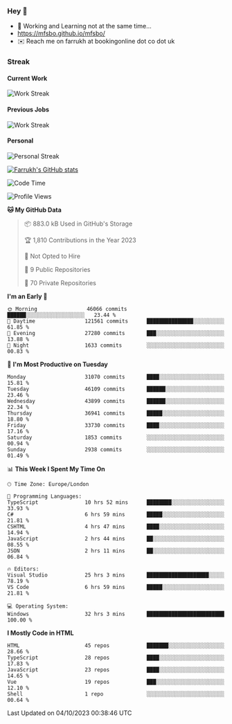 ### Hey 👋

- 🏃 Working and Learning not at the same time...
- https://mfsbo.github.io/mfsbo/
- ✉️ Reach me on farrukh at bookingonline dot co dot uk

### Streak
#### Current Work
![Work Streak](https://streak-stats.demolab.com/?user=mfsbo)
#### Previous Jobs
![Work Streak](https://streak-stats.demolab.com/?user=farrukhcw)
#### Personal
![Personal Streak](https://streak-stats.demolab.com/?user=farrukhsubhani)

[![Farrukh's GitHub stats](https://github-readme-stats.vercel.app/api?username=mfsbo&hide=stars&count_private=true)](https://github.com/mfsbo/)

<!--START_SECTION:waka-->
![Code Time](http://img.shields.io/badge/Code%20Time-500%20hrs%2044%20mins-blue)

![Profile Views](http://img.shields.io/badge/Profile%20Views-0-blue)

**🐱 My GitHub Data** 

> 📦 883.0 kB Used in GitHub's Storage 
 > 
> 🏆 1,810 Contributions in the Year 2023
 > 
> 🚫 Not Opted to Hire
 > 
> 📜 9 Public Repositories 
 > 
> 🔑 70 Private Repositories 
 > 
**I'm an Early 🐤** 

```text
🌞 Morning                46066 commits       ██████░░░░░░░░░░░░░░░░░░░   23.44 % 
🌆 Daytime                121561 commits      ███████████████░░░░░░░░░░   61.85 % 
🌃 Evening                27280 commits       ███░░░░░░░░░░░░░░░░░░░░░░   13.88 % 
🌙 Night                  1633 commits        ░░░░░░░░░░░░░░░░░░░░░░░░░   00.83 % 
```
📅 **I'm Most Productive on Tuesday** 

```text
Monday                   31070 commits       ████░░░░░░░░░░░░░░░░░░░░░   15.81 % 
Tuesday                  46109 commits       ██████░░░░░░░░░░░░░░░░░░░   23.46 % 
Wednesday                43899 commits       ██████░░░░░░░░░░░░░░░░░░░   22.34 % 
Thursday                 36941 commits       █████░░░░░░░░░░░░░░░░░░░░   18.80 % 
Friday                   33730 commits       ████░░░░░░░░░░░░░░░░░░░░░   17.16 % 
Saturday                 1853 commits        ░░░░░░░░░░░░░░░░░░░░░░░░░   00.94 % 
Sunday                   2938 commits        ░░░░░░░░░░░░░░░░░░░░░░░░░   01.49 % 
```


📊 **This Week I Spent My Time On** 

```text
🕑︎ Time Zone: Europe/London

💬 Programming Languages: 
TypeScript               10 hrs 52 mins      ████████░░░░░░░░░░░░░░░░░   33.93 % 
C#                       6 hrs 59 mins       █████░░░░░░░░░░░░░░░░░░░░   21.81 % 
CSHTML                   4 hrs 47 mins       ████░░░░░░░░░░░░░░░░░░░░░   14.94 % 
JavaScript               2 hrs 44 mins       ██░░░░░░░░░░░░░░░░░░░░░░░   08.55 % 
JSON                     2 hrs 11 mins       ██░░░░░░░░░░░░░░░░░░░░░░░   06.84 % 

🔥 Editors: 
Visual Studio            25 hrs 3 mins       ████████████████████░░░░░   78.19 % 
VS Code                  6 hrs 59 mins       █████░░░░░░░░░░░░░░░░░░░░   21.81 % 

💻 Operating System: 
Windows                  32 hrs 3 mins       █████████████████████████   100.00 % 
```

**I Mostly Code in HTML** 

```text
HTML                     45 repos            ███████░░░░░░░░░░░░░░░░░░   28.66 % 
TypeScript               28 repos            ████░░░░░░░░░░░░░░░░░░░░░   17.83 % 
JavaScript               23 repos            ████░░░░░░░░░░░░░░░░░░░░░   14.65 % 
Vue                      19 repos            ███░░░░░░░░░░░░░░░░░░░░░░   12.10 % 
Shell                    1 repo              ░░░░░░░░░░░░░░░░░░░░░░░░░   00.64 % 
```




 Last Updated on 04/10/2023 00:38:46 UTC
<!--END_SECTION:waka-->
<!--
**mfsbo/mfsbo** is a ✨ _special_ ✨ repository because its `README.md` (this file) appears on your GitHub profile.

Here are some ideas to get you started:

- 🔭 I’m currently working on ...
- 🌱 I’m currently learning ...
- 👯 I’m looking to collaborate on ...
- 🤔 I’m looking for help with ...
- 💬 Ask me about ...
- 📫 How to reach me: ...
- 😄 Pronouns: ...
- ⚡ Fun fact: ...
-->
